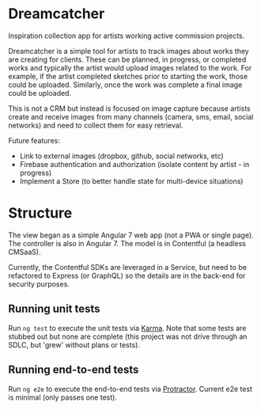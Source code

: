 # Dreamcatcher

Inspiration collection app for artists working active commission projects.

Dreamcatcher is a simple tool for artists to track images about works they are creating for clients. These can be planned, in progress, or completed works and typically the artist would upload images related to the work. For example, if the artist completed sketches prior to starting the work, those could be uploaded. Similarly, once the work was complete a final image could be uploaded.

This is not a CRM but instead is focused on image capture because artists create and receive images from many channels (camera, sms, email, social networks) and need to collect them for easy retrieval. 

Future features:
+ Link to external images (dropbox, github, social networks, etc)
+ Firebase authentication and authorization (isolate content by artist - in progress)
+ Implement a Store (to better handle state for multi-device situations)

# Structure

The view began as a simple Angular 7 web app (not a PWA or single page). The controller is also in Angular 7. The model is in Contentful (a headless CMSaaS). 

Currently, the Contentful SDKs are leveraged in a Service, but need to be refactored to Express (or GraphQL) so the details are in the back-end for security purposes.

## Running unit tests

Run `ng test` to execute the unit tests via [Karma](https://karma-runner.github.io). 
Note that some tests are stubbed out but none are complete (this project was not drive through
an SDLC, but 'grew' without plans or tests).

## Running end-to-end tests

Run `ng e2e` to execute the end-to-end tests via [Protractor](http://www.protractortest.org/). 
Current e2e test is minimal (only passes one test).
